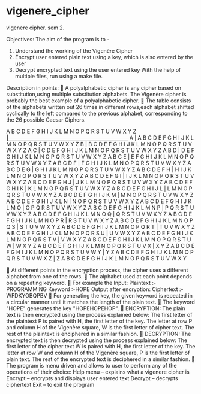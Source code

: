 # vigenere_cipher
vigenere cipher. sem 2.


Objectives: The aim of the program is to -
1. Understand the working of the Vigenère Cipher
2. Encrypt user entered plain text using a key, which is also entered by the user
3. Decrypt encrypted text using the user entered key
With the help of multiple files, run using a make file.

Description in points:
 A polyalphabetic cipher is any cipher based on substitution,using multiple substitution alphabets. The Vigenère
cipher is probably the best example of a polyalphabetic cipher.
 The table consists of the alphabets written out 26 times in different rows,each alphabet shifted cyclically to the
left compared to the previous alphabet, corresponding to the 26 possible Caesar Ciphers.

A B C D E F G H I J K L M N O P Q R S T U V W X Y Z
__|____________________________________________________
A | A B C D E F G H I J K L M N O P Q R S T U V W X Y Z
B | B C D E F G H I J K L M N O P Q R S T U V W X Y Z A
C | C D E F G H I J K L M N O P Q R S T U V W X Y Z A B
D | D E F G H I J K L M N O P Q R S T U V W X Y Z A B C
E | E F G H I J K L M N O P Q R S T U V W X Y Z A B C D
F | F G H I J K L M N O P Q R S T U V W X Y Z A B C D E
G | G H I J K L M N O P Q R S T U V W X Y Z A B C D E F
H | H I J K L M N O P Q R S T U V W X Y Z A B C D E F G
I | I J K L M N O P Q R S T U V W X Y Z A B C D E F G H
J | J K L M N O P Q R S T U V W X Y Z A B C D E F G H I
K | K L M N O P Q R S T U V W X Y Z A B C D E F G H I J
L | L M N O P Q R S T U V W X Y Z A B C D E F G H I J K
M | M N O P Q R S T U V W X Y Z A B C D E F G H I J K L
N | N O P Q R S T U V W X Y Z A B C D E F G H I J K L M
O | O P Q R S T U V W X Y Z A B C D E F G H I J K L M N
P | P Q R S T U V W X Y Z A B C D E F G H I J K L M N O
Q | Q R S T U V W X Y Z A B C D E F G H I J K L M N O P
R | R S T U V W X Y Z A B C D E F G H I J K L M N O P Q
S | S T U V W X Y Z A B C D E F G H I J K L M N O P Q R
T | T U V W X Y Z A B C D E F G H I J K L M N O P Q R S
U | U V W X Y Z A B C D E F G H I J K L M N O P Q R S T
V | V W X Y Z A B C D E F G H I J K L M N O P Q R S T U
W | W X Y Z A B C D E F G H I J K L M N O P Q R S T U V
X | X Y Z A B C D E F G H I J K L M N O P Q R S T U V W
Y | Y Z A B C D E F G H I J K L M N O P Q R S T U V W X
Z | Z A B C D E F G H I J K L M N O P Q R S T U V W X Y

 At different points in the encryption process, the cipher uses a different alphabet from one of the rows.
 The alphabet used at each point depends on a repeating keyword.
 For example the Input: Plaintext :-PROGRAMMING
Keyword :-HOPE
Output after encryption: Ciphertext :- WFDKYOBQPBV
 For generating the key, the given keyword is repeated in a circular manner until it matches the length of the
plain text.
 The keyword "HOPE" generates the key "HOPEHOPEHOP".
 ENCRYPTION:
The plain text is then encrypted using the process explained below:
The first letter of the plaintext P is paired with H, the first letter of the key.
The letter at row P and column H of the Vigenère square, W is the first letter of cipher text.
The rest of the plaintext is enciphered in a similar fashion.
 DECRYPTION:
The encrypted text is then decrypted using the process explained below:
The first letter of the cipher text W is paired with H, the first letter of the key.
The letter at row W and column H of the Vigenère square, P is the first letter of plain text.
The rest of the encrypted text is deciphered in a similar fashion.
 The program is menu driven and allows to user to perform any of the operations of their choice:
Help menu – explains what a vigenere cipher is
Encrypt – encrypts and displays user entered text
Decrypt – decrypts ciphertext
Exit – to exit the program
